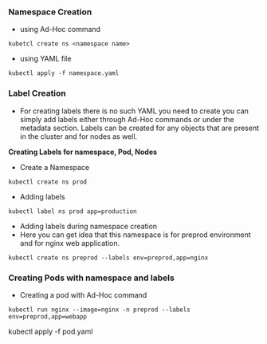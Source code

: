 ### Namespace Creation

- using Ad-Hoc command

```
kubetcl create ns <namespace name>
```

- using YAML file

```
kubectl apply -f namespace.yaml
```

### Label Creation

- For creating labels there is no such YAML you need to create you can simply add labels either through Ad-Hoc commands or under the metadata section. Labels can be created for any objects that are present in the cluster and for nodes as well.

**Creating Labels for namespace, Pod, Nodes**

- Create a Namespace
```
kubectl create ns prod
```
- Adding labels
```
kubectl label ns prod app=production
```
- Adding labels during namespace creation
- Here you can get idea that this namespace is for preprod environment and for nginx web application.

```
kubectl create ns preprod --labels env=preprod,app=nginx
```

### Creating Pods with namespace and labels

- Creating a pod with Ad-Hoc command
```
kubectl run nginx --image=nginx -n preprod --labels env=preprod,app=webapp

```
kubectl apply -f pod.yaml
```
